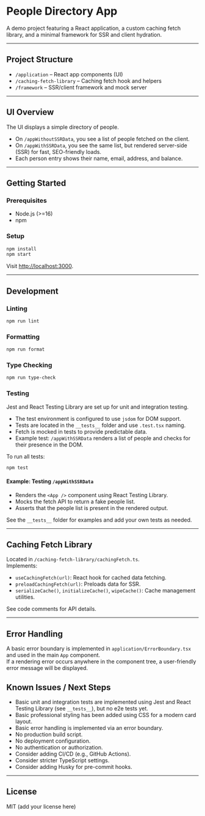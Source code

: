 # People Directory App

A demo project featuring a React application, a custom caching fetch library, and a minimal framework for SSR and client hydration.

---

## Project Structure

- `/application` – React app components (UI)
- `/caching-fetch-library` – Caching fetch hook and helpers
- `/framework` – SSR/client framework and mock server

---

## UI Overview

The UI displays a simple directory of people.  
- On `/appWithoutSSRData`, you see a list of people fetched on the client.
- On `/appWithSSRData`, you see the same list, but rendered server-side (SSR) for fast, SEO-friendly loads.
- Each person entry shows their name, email, address, and balance.

---

## Getting Started

### Prerequisites

- Node.js (>=16)
- npm

### Setup

```bash
npm install
npm start
```

Visit [http://localhost:3000](http://localhost:3000).

---

## Development

### Linting

```bash
npm run lint
```

### Formatting

```bash
npm run format
```

### Type Checking

```bash
npm run type-check
```

### Testing

Jest and React Testing Library are set up for unit and integration testing.

- The test environment is configured to use `jsdom` for DOM support.
- Tests are located in the `__tests__` folder and use `.test.tsx` naming.
- Fetch is mocked in tests to provide predictable data.
- Example test: `/appWithSSRData` renders a list of people and checks for their presence in the DOM.

To run all tests:

```bash
npm test
```

#### Example: Testing `/appWithSSRData`

- Renders the `<App />` component using React Testing Library.
- Mocks the fetch API to return a fake people list.
- Asserts that the people list is present in the rendered output.

See the `__tests__` folder for examples and add your own tests as needed.

---

## Caching Fetch Library

Located in `/caching-fetch-library/cachingFetch.ts`.  
Implements:
- `useCachingFetch(url)`: React hook for cached data fetching.
- `preloadCachingFetch(url)`: Preloads data for SSR.
- `serializeCache()`, `initializeCache()`, `wipeCache()`: Cache management utilities.

See code comments for API details.

---

## Error Handling

A basic error boundary is implemented in `application/ErrorBoundary.tsx` and used in the main `App` component.  
If a rendering error occurs anywhere in the component tree, a user-friendly error message will be displayed.

## Known Issues / Next Steps

- Basic unit and integration tests are implemented using Jest and React Testing Library (see `__tests__`), but no e2e tests yet.
- Basic professional styling has been added using CSS for a modern card layout.
- Basic error handling is implemented via an error boundary.
- No production build script.
- No deployment configuration.
- No authentication or authorization.
- Consider adding CI/CD (e.g., GitHub Actions).
- Consider stricter TypeScript settings.
- Consider adding Husky for pre-commit hooks.

---

## License

MIT (add your license here)